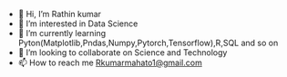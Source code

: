 - 👋 Hi, I’m Rathin kumar
- 👀 I’m interested in Data Science
- 🌱 I’m currently learning Pyton(Matplotlib,Pndas,Numpy,Pytorch,Tensorflow),R,SQL and so on
- 💞️ I’m looking to collaborate on Science and Technology
- 📫 How to reach me Rkumarmahato1@gmail.com

<!---
RkumarM13/RkumarM13 is a ✨ special ✨ repository because its `README.md` (this file) appears on your GitHub profile.
You can click the Preview link to take a look at your changes.
--->
